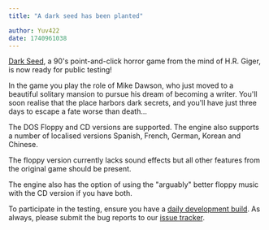 ```yaml
---
title: "A dark seed has been planted"

author: Yuv422
date: 1740961038
---
```


[Dark Seed](https://wiki.scummvm.org/index.php?title=Dark_Seed), a 90's point-and-click horror game from the mind of H.R. Giger, is now ready for public testing!

In the game you play the role of Mike Dawson, who just moved to a beautiful solitary mansion to pursue his dream of becoming a writer. You'll soon realise that the place harbors dark secrets, and you'll have just three days to escape a fate worse than death...

The DOS Floppy and CD versions are supported. The engine also supports a number of localised versions Spanish, French, German, Korean and Chinese.

The floppy version currently lacks sound effects but all other features from the original game should be present.

The engine also has the option of using the "arguably" better floppy music with the CD version if you have both.

To participate in the testing, ensure you have a [daily development build](https://www.scummvm.org/downloads/#daily). As always, please submit the bug reports to our [issue tracker](https://bugs.scummvm.org/).
